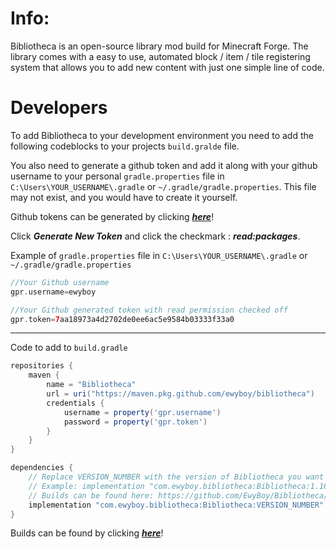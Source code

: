 # Info:
Bibliotheca is an open-source library mod build for Minecraft Forge. The library comes with a easy to use, automated block / item / tile registering system that allows you to add new content with just one simple line of code.

# Developers
To add Bibliotheca to your development environment you need to add the following codeblocks to your projects `build.gralde` file.  

You also need to generate a github token and add it along with your github username to your personal `gradle.properties` file in `C:\Users\YOUR_USERNAME\.gradle` or `~/.gradle/gradle.properties`.
This file may not exist, and you would have to create it yourself.

Github tokens can be generated by clicking **_[here](https://github.com/settings/tokens)_**!  

Click **_Generate New Token_** and click the checkmark : **_read:packages_**.

Example of `gradle.properties` file in `C:\Users\YOUR_USERNAME\.gradle` or `~/.gradle/gradle.properties`
```groovy
//Your Github username 
gpr.username=ewyboy

//Your Github generated token with read permission checked off
gpr.token=7aa18973a4d2702de0ee6ac5e9584b03333f33a0
```
-----------------------------------
Code to add to `build.gradle`
```groovy
repositories {
    maven {
        name = "Bibliotheca"
        url = uri("https://maven.pkg.github.com/ewyboy/bibliotheca")
        credentials {
            username = property('gpr.username')
            password = property('gpr.token')
        }
    }
}

```
```groovy
dependencies {
    // Replace VERSION_NUMBER with the version of Bibliotheca you want
    // Example: implementation "com.ewyboy.bibliotheca:Bibliotheca:1.16.3-1.4.0"
    // Builds can be found here: https://github.com/EwyBoy/Bibliotheca/packages
    implementation "com.ewyboy.bibliotheca:Bibliotheca:VERSION_NUMBER"
}
```

Builds can be found by clicking **_[here](https://github.com/EwyBoy/Bibliotheca/packages)_**! 